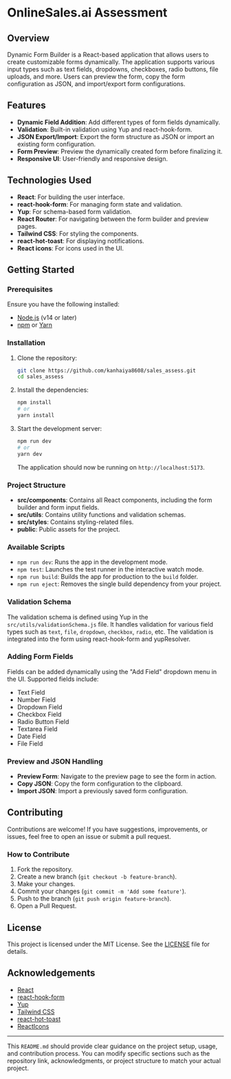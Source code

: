 
# OnlineSales.ai Assessment

## Overview

Dynamic Form Builder is a React-based application that allows users to create customizable forms dynamically. The application supports various input types such as text fields, dropdowns, checkboxes, radio buttons, file uploads, and more. Users can preview the form, copy the form configuration as JSON, and import/export form configurations.

## Features

- **Dynamic Field Addition**: Add different types of form fields dynamically.
- **Validation**: Built-in validation using Yup and react-hook-form.
- **JSON Export/Import**: Export the form structure as JSON or import an existing form configuration.
- **Form Preview**: Preview the dynamically created form before finalizing it.
- **Responsive UI**: User-friendly and responsive design.

## Technologies Used

- **React**: For building the user interface.
- **react-hook-form**: For managing form state and validation.
- **Yup**: For schema-based form validation.
- **React Router**: For navigating between the form builder and preview pages.
- **Tailwind CSS**: For styling the components.
- **react-hot-toast**: For displaying notifications.
- **React icons**: For icons used in the UI.

## Getting Started

### Prerequisites

Ensure you have the following installed:

- [Node.js](https://nodejs.org/) (v14 or later)
- [npm](https://www.npmjs.com/) or [Yarn](https://yarnpkg.com/)

### Installation

1. Clone the repository:

   ```bash
   git clone https://github.com/kanhaiya8608/sales_assess.git
   cd sales_assess
   ```

2. Install the dependencies:

   ```bash
   npm install
   # or
   yarn install
   ```

3. Start the development server:

   ```bash
   npm run dev
   # or
   yarn dev
   ```

   The application should now be running on `http://localhost:5173`.

### Project Structure

- **src/components**: Contains all React components, including the form builder and form input fields.
- **src/utils**: Contains utility functions and validation schemas.
- **src/styles**: Contains styling-related files.
- **public**: Public assets for the project.

### Available Scripts

- `npm run dev`: Runs the app in the development mode.
- `npm test`: Launches the test runner in the interactive watch mode.
- `npm run build`: Builds the app for production to the `build` folder.
- `npm run eject`: Removes the single build dependency from your project.

### Validation Schema

The validation schema is defined using Yup in the `src/utils/validationSchema.js` file. It handles validation for various field types such as `text`, `file`, `dropdown`, `checkbox`, `radio`, etc. The validation is integrated into the form using react-hook-form and yupResolver.

### Adding Form Fields

Fields can be added dynamically using the "Add Field" dropdown menu in the UI. Supported fields include:

- Text Field
- Number Field
- Dropdown Field
- Checkbox Field
- Radio Button Field
- Textarea Field
- Date Field
- File Field

### Preview and JSON Handling

- **Preview Form**: Navigate to the preview page to see the form in action.
- **Copy JSON**: Copy the form configuration to the clipboard.
- **Import JSON**: Import a previously saved form configuration.

## Contributing

Contributions are welcome! If you have suggestions, improvements, or issues, feel free to open an issue or submit a pull request.

### How to Contribute

1. Fork the repository.
2. Create a new branch (`git checkout -b feature-branch`).
3. Make your changes.
4. Commit your changes (`git commit -m 'Add some feature'`).
5. Push to the branch (`git push origin feature-branch`).
6. Open a Pull Request.

## License

This project is licensed under the MIT License. See the [LICENSE](LICENSE) file for details.

## Acknowledgements

- [React](https://reactjs.org/)
- [react-hook-form](https://react-hook-form.com/)
- [Yup](https://github.com/jquense/yup)
- [Tailwind CSS](https://tailwindcss.com/)
- [react-hot-toast](https://react-hot-toast.com/)
- [ReactIcons](https://react-icons.github.io/react-icons/)

---

This `README.md` should provide clear guidance on the project setup, usage, and contribution process. You can modify specific sections such as the repository link, acknowledgments, or project structure to match your actual project.
